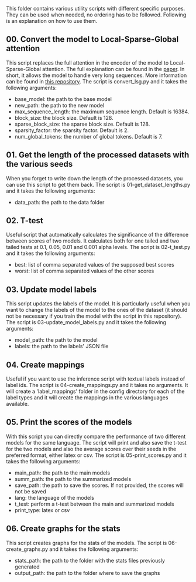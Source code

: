 This folder contains various utility scripts with different specific purposes. They can be used when needed, no ordering has to be followed. Following is an explanation on how to use them.

## 00. Convert the model to Local-Sparse-Global attention
This script replaces the full attention in the encoder of the model to Local-Sparse-Global attention. The full explanation can be found in the [paper](https://arxiv.org/abs/2210.15497). In short, it allows the model to handle very long sequences. More information can be found in [this repository](https://github.com/ccdv-ai/convert_checkpoint_to_lsg). The script is convert_lsg.py and it takes the following arguments:
- base_model: the path to the base model
- new_path: the path to the new model
- max_sequence_length: the maximum sequence length. Default is 16384.
- block_size: the block size. Default is 128.
- sparse_block_size: the sparse block size. Default is 128.
- sparsity_factor: the sparsity factor. Default is 2.
- num_global_tokens: the number of global tokens. Default is 7.

## 01. Get the length of the processed datasets with the various seeds
When you forget to write down the length of the processed datasets, you can use this script to get them back. The script is 01-get_dataset_lengths.py and it takes the following arguments:
- data_path: the path to the data folder

## 02. T-test
Useful script that automatically calculates the significance of the difference between scores of two models. It calculates both for one tailed and two tailed tests at 0.1, 0.05, 0.01 and 0.001 alpha levels. The script is 02-t_test.py and it takes the following arguments:
- best: list of comma separated values of the supposed best scores
- worst: list of comma separated values of the other scores

## 03. Update model labels
This script updates the labels of the model. It is particularly useful when you want to change the labels of the model to the ones of the dataset (it should not be necessary if you train the model with the script in this repository). The script is 03-update_model_labels.py and it takes the following arguments:
- model_path: the path to the model
- labels: the path to the labels' JSON file

## 04. Create mappings
Useful if you want to use the inference script with textual labels instead of label ids. The script is 04-create_mappings.py and it takes no arguments. It will create a 'label_mappings' folder in the config directory for each of the label types and it will create the mappings in the various languages available.

## 05. Print the scores of the models
With this script you can directly compare the performance of two different models for the same language. The script will print and also save the t-test for the two models and also the average scores over their seeds in the preferred format, either latex or csv. The script is 05-print_scores.py and it takes the following arguments:
- main_path: the path to the main models
- summ_path: the path to the summarized models
- save_path: the path to save the scores. If not provided, the scores will not be saved
- lang: the language of the models
- t_test: perform a t-test between the main and summarized models
- print_type: latex or csv

## 06. Create graphs for the stats
This script creates graphs for the stats of the models. The script is 06-create_graphs.py and it takes the following arguments:
- stats_path: the path to the folder with the stats files previously generated
- output_path: the path to the folder where to save the graphs
